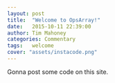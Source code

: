 ```yaml
---
layout: post
title:  "Welcome to OpsArray!"
date:   2015-10-11 22:39:00
author: Tim Mahoney
categories: Commentary
tags:	welcome
cover: "assets/instacode.png"
---
```


Gonna post some code on this site.
